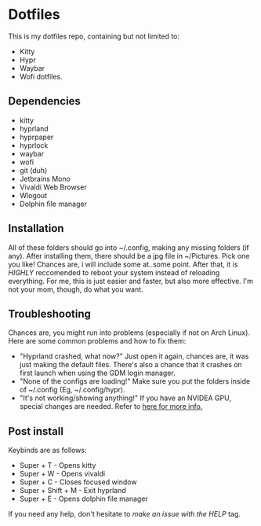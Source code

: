 # Dotfiles
This is my dotfiles repo, containing but not limited to:
* Kitty
* Hypr
* Waybar
* Wofi
dotfiles.

## Dependencies

* kitty
* hyprland
* hyprpaper
* hyprlock
* waybar
* wofi
* git (duh)
* Jetbrains Mono
* Vivaldi Web Browser
* Wlogout
* Dolphin file manager

## Installation

All of these folders should go into ~/.config, making any missing folders (if any).
After installing them, there should be a jpg file in ~/Pictures. Pick one you like! Chances are, i will include some at..some point.
After that, it is _HIGHLY_ reccomended to reboot your system instead of reloading everything.
For me, this is just easier and faster, but also more effective. I'm not your mom, though, do what you want.

## Troubleshooting

Chances are, you might run into problems (especially if not on Arch Linux).
Here are some common problems and how to fix them:
* "Hyprland crashed, what now?" Just open it again, chances are, it was just making the default files. There's also a chance that it crashes on first launch when using the GDM login manager.
* "None of the configs are loading!" Make sure you put the folders inside of ~/.config (Eg, ~/.config/hypr).
* "It's not working/showing anything!" If you have an NVIDEA GPU, special changes are needed. Refer to [here for more info.](https://wiki.hypr.land/Nvidia/) 

## Post install

Keybinds are as follows:
* Super + T - Opens kitty
* Super + W - Opens vivaldi
* Super + C - Closes focused window
* Super + Shift + M - Exit hyprland
* Super + E - Opens dolphin file manager

If you need any help, don't hesitate to *make an issue with the* _HELP_ tag.
